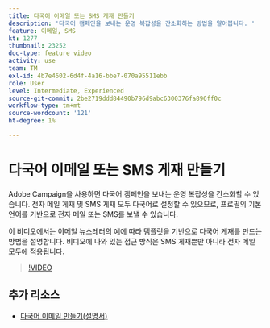 ```yaml
---
title: 다국어 이메일 또는 SMS 게재 만들기
description: '다국어 캠페인을 보내는 운영 복잡성을 간소화하는 방법을 알아봅니다. '
feature: 이메일, SMS
kt: 1277
thumbnail: 23252
doc-type: feature video
activity: use
team: TM
exl-id: 4b7e4602-6d4f-4a16-bbe7-070a95511ebb
role: User
level: Intermediate, Experienced
source-git-commit: 2be2719ddd84490b796d9abc6300376fa896ff0c
workflow-type: tm+mt
source-wordcount: '121'
ht-degree: 1%

---
```


# 다국어 이메일 또는 SMS 게재 만들기

Adobe Campaign을 사용하면 다국어 캠페인을 보내는 운영 복잡성을 간소화할 수 있습니다. 전자 메일 게재 및 SMS 게재 모두 다국어로 설정할 수 있으므로, 프로필의 기본 언어를 기반으로 전자 메일 또는 SMS를 보낼 수 있습니다.

이 비디오에서는 이메일 뉴스레터의 예에 따라 템플릿을 기반으로 다국어 게재를 만드는 방법을 설명합니다. 비디오에 나와 있는 접근 방식은 SMS 게재뿐만 아니라 전자 메일 모두에 적용됩니다.

>[!VIDEO](https://video.tv.adobe.com/v/23252?quality=12)

## 추가 리소스

* [다국어 이메일 만들기(설명서)](https://docs.adobe.com/content/help/en/campaign-standard/using/communication-channels/email-messages/creating-a-multilingual-email.html)
